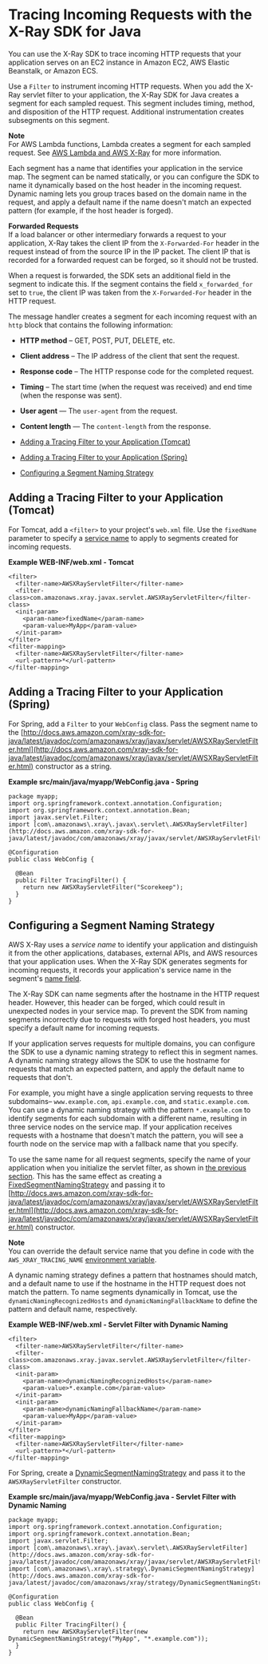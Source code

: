 # Tracing Incoming Requests with the X\-Ray SDK for Java<a name="xray-sdk-java-filters"></a>

You can use the X\-Ray SDK to trace incoming HTTP requests that your application serves on an EC2 instance in Amazon EC2, AWS Elastic Beanstalk, or Amazon ECS\.

Use a `Filter` to instrument incoming HTTP requests\. When you add the X\-Ray servlet filter to your application, the X\-Ray SDK for Java creates a segment for each sampled request\. This segment includes timing, method, and disposition of the HTTP request\. Additional instrumentation creates subsegments on this segment\.

**Note**  
For AWS Lambda functions, Lambda creates a segment for each sampled request\. See [AWS Lambda and AWS X\-Ray](xray-services-lambda.md) for more information\.

Each segment has a name that identifies your application in the service map\. The segment can be named statically, or you can configure the SDK to name it dynamically based on the host header in the incoming request\. Dynamic naming lets you group traces based on the domain name in the request, and apply a default name if the name doesn't match an expected pattern \(for example, if the host header is forged\)\.

**Forwarded Requests**  
If a load balancer or other intermediary forwards a request to your application, X\-Ray takes the client IP from the `X-Forwarded-For` header in the request instead of from the source IP in the IP packet\. The client IP that is recorded for a forwarded request can be forged, so it should not be trusted\.

When a request is forwarded, the SDK sets an additional field in the segment to indicate this\. If the segment contains the field `x_forwarded_for` set to `true`, the client IP was taken from the `X-Forwarded-For` header in the HTTP request\.

The message handler creates a segment for each incoming request with an `http` block that contains the following information:

+ **HTTP method** – GET, POST, PUT, DELETE, etc\.

+ **Client address** – The IP address of the client that sent the request\.

+ **Response code** – The HTTP response code for the completed request\.

+ **Timing** – The start time \(when the request was received\) and end time \(when the response was sent\)\.

+ **User agent** — The `user-agent` from the request\.

+ **Content length** — The `content-length` from the response\.


+ [Adding a Tracing Filter to your Application \(Tomcat\)](#xray-sdk-java-filters-tomcat)
+ [Adding a Tracing Filter to your Application \(Spring\)](#xray-sdk-java-filters-spring)
+ [Configuring a Segment Naming Strategy](#xray-sdk-java-filters-naming)

## Adding a Tracing Filter to your Application \(Tomcat\)<a name="xray-sdk-java-filters-tomcat"></a>

For Tomcat, add a `<filter>` to your project's `web.xml` file\. Use the `fixedName` parameter to specify a [service name](#xray-sdk-java-filters-naming) to apply to segments created for incoming requests\.

**Example WEB\-INF/web\.xml \- Tomcat**  

```
<filter>
  <filter-name>AWSXRayServletFilter</filter-name>
  <filter-class>com.amazonaws.xray.javax.servlet.AWSXRayServletFilter</filter-class>
  <init-param>
    <param-name>fixedName</param-name>
    <param-value>MyApp</param-value>
  </init-param>
</filter>
<filter-mapping>
  <filter-name>AWSXRayServletFilter</filter-name>
  <url-pattern>*</url-pattern>
</filter-mapping>
```

## Adding a Tracing Filter to your Application \(Spring\)<a name="xray-sdk-java-filters-spring"></a>

For Spring, add a `Filter` to your `WebConfig` class\. Pass the segment name to the [http://docs.aws.amazon.com/xray-sdk-for-java/latest/javadoc/com/amazonaws/xray/javax/servlet/AWSXRayServletFilter.html](http://docs.aws.amazon.com/xray-sdk-for-java/latest/javadoc/com/amazonaws/xray/javax/servlet/AWSXRayServletFilter.html) constructor as a string\.

**Example src/main/java/myapp/WebConfig\.java \- Spring**  

```
package myapp;
import org.springframework.context.annotation.Configuration;
import org.springframework.context.annotation.Bean;
import javax.servlet.Filter;
import [com\.amazonaws\.xray\.javax\.servlet\.AWSXRayServletFilter](http://docs.aws.amazon.com/xray-sdk-for-java/latest/javadoc/com/amazonaws/xray/javax/servlet/AWSXRayServletFilter.html);

@Configuration
public class WebConfig {

  @Bean
  public Filter TracingFilter() {
    return new AWSXRayServletFilter("Scorekeep");
  }
}
```

## Configuring a Segment Naming Strategy<a name="xray-sdk-java-filters-naming"></a>

AWS X\-Ray uses a *service name* to identify your application and distinguish it from the other applications, databases, external APIs, and AWS resources that your application uses\. When the X\-Ray SDK generates segments for incoming requests, it records your application's service name in the segment's [name field](xray-api-segmentdocuments.md#api-segmentdocuments-fields)\.

The X\-Ray SDK can name segments after the hostname in the HTTP request header\. However, this header can be forged, which could result in unexpected nodes in your service map\. To prevent the SDK from naming segments incorrectly due to requests with forged host headers, you must specify a default name for incoming requests\.

If your application serves requests for multiple domains, you can configure the SDK to use a dynamic naming strategy to reflect this in segment names\. A dynamic naming strategy allows the SDK to use the hostname for requests that match an expected pattern, and apply the default name to requests that don't\.

For example, you might have a single application serving requests to three subdomains– `www.example.com`, `api.example.com`, and `static.example.com`\. You can use a dynamic naming strategy with the pattern `*.example.com` to identify segments for each subdomain with a different name, resulting in three service nodes on the service map\. If your application receives requests with a hostname that doesn't match the pattern, you will see a fourth node on the service map with a fallback name that you specify\.

To use the same name for all request segments, specify the name of your application when you initialize the servlet filter, as shown in [the previous section](#xray-sdk-java-filters-tomcat)\. This has the same effect as creating a [FixedSegmentNamingStrategy](http://docs.aws.amazon.com/xray-sdk-for-java/latest/javadoc/com/amazonaws/xray/strategy/FixedSegmentNamingStrategy.html) and passing it to [http://docs.aws.amazon.com/xray-sdk-for-java/latest/javadoc/com/amazonaws/xray/javax/servlet/AWSXRayServletFilter.html](http://docs.aws.amazon.com/xray-sdk-for-java/latest/javadoc/com/amazonaws/xray/javax/servlet/AWSXRayServletFilter.html) constructor\.

**Note**  
You can override the default service name that you define in code with the `AWS_XRAY_TRACING_NAME` [environment variable](xray-sdk-java-configuration.md#xray-sdk-java-configuration-envvars)\.

A dynamic naming strategy defines a pattern that hostnames should match, and a default name to use if the hostname in the HTTP request does not match the pattern\. To name segments dynamically in Tomcat, use the `dynamicNamingRecognizedHosts` and `dynamicNamingFallbackName` to define the pattern and default name, respectively\.

**Example WEB\-INF/web\.xml \- Servlet Filter with Dynamic Naming**  

```
<filter>
  <filter-name>AWSXRayServletFilter</filter-name>
  <filter-class>com.amazonaws.xray.javax.servlet.AWSXRayServletFilter</filter-class>
  <init-param>
    <param-name>dynamicNamingRecognizedHosts</param-name>
    <param-value>*.example.com</param-value>
  </init-param>
  <init-param>
    <param-name>dynamicNamingFallbackName</param-name>
    <param-value>MyApp</param-value>
  </init-param>
</filter>
<filter-mapping>
  <filter-name>AWSXRayServletFilter</filter-name>
  <url-pattern>*</url-pattern>
</filter-mapping>
```

For Spring, create a [DynamicSegmentNamingStrategy](http://docs.aws.amazon.com/xray-sdk-for-java/latest/javadoc/com/amazonaws/xray/strategy/DynamicSegmentNamingStrategy.html) and pass it to the `AWSXRayServletFilter` constructor\.

**Example src/main/java/myapp/WebConfig\.java \- Servlet Filter with Dynamic Naming**  

```
package myapp;
import org.springframework.context.annotation.Configuration;
import org.springframework.context.annotation.Bean;
import javax.servlet.Filter;
import [com\.amazonaws\.xray\.javax\.servlet\.AWSXRayServletFilter](http://docs.aws.amazon.com/xray-sdk-for-java/latest/javadoc/com/amazonaws/xray/javax/servlet/AWSXRayServletFilter.html);
import [com\.amazonaws\.xray\.strategy\.DynamicSegmentNamingStrategy](http://docs.aws.amazon.com/xray-sdk-for-java/latest/javadoc/com/amazonaws/xray/strategy/DynamicSegmentNamingStrategy.html);

@Configuration
public class WebConfig {

  @Bean
  public Filter TracingFilter() {
    return new AWSXRayServletFilter(new DynamicSegmentNamingStrategy("MyApp", "*.example.com"));
  }
}
```